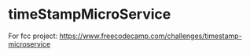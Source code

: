 # timeStampMicroService
For fcc project: https://www.freecodecamp.com/challenges/timestamp-microservice
